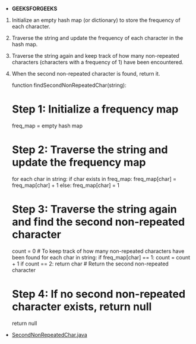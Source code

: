 - **GEEKSFORGEEKS**

1. Initialize an empty hash map (or dictionary) to store the frequency of each character.
2. Traverse the string and update the frequency of each character in the hash map.
3. Traverse the string again and keep track of how many non-repeated characters (characters with a frequency of 1) have been encountered.
4. When the second non-repeated character is found, return it.


    function findSecondNonRepeatedChar(string):
    # Step 1: Initialize a frequency map
    freq_map = empty hash map     
    # Step 2: Traverse the string and update the frequency map
    for each char in string:
        if char exists in freq_map:
            freq_map[char] = freq_map[char] + 1
        else:
            freq_map[char] = 1
    
    # Step 3: Traverse the string again and find the second non-repeated character
    count = 0  # To keep track of how many non-repeated characters have been found
    for each char in string:
        if freq_map[char] == 1:
            count = count + 1
            if count == 2:
                return char  # Return the second non-repeated character
    
    # Step 4: If no second non-repeated character exists, return null
    return null

- [SecondNonRepeatedChar.java](../../topic/SecondNonRepeatedChar.java)
            